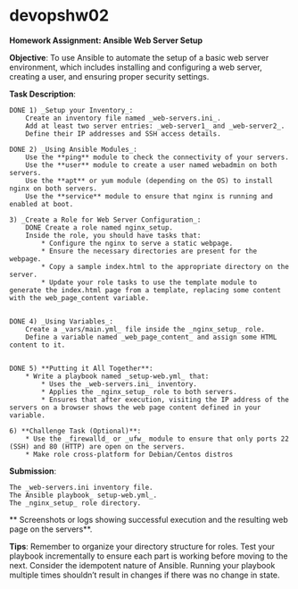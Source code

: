# devopshw02

**Homework Assignment: Ansible Web Server Setup**

**Objective**: To use Ansible to automate the setup of a basic web server environment, 
which includes installing and configuring a web server, creating a user, and ensuring proper security settings.

**Task Description**:

    DONE 1) _Setup your Inventory_:
        Create an inventory file named _web-servers.ini_.
        Add at least two server entries: _web-server1_ and _web-server2_.
        Define their IP addresses and SSH access details.

    DONE 2) _Using Ansible Modules_:
        Use the **ping** module to check the connectivity of your servers.
        Use the **user** module to create a user named webadmin on both servers.
        Use the **apt** or yum module (depending on the OS) to install nginx on both servers.
        Use the **service** module to ensure that nginx is running and enabled at boot.

    3) _Create a Role for Web Server Configuration_:
        DONE Create a role named nginx_setup.
        Inside the role, you should have tasks that:
            * Configure the nginx to serve a static webpage.
            * Ensure the necessary directories are present for the webpage.
            * Copy a sample index.html to the appropriate directory on the server.
            * Update your role tasks to use the template module to generate the index.html page from a template, replacing some content with the web_page_content variable.


    DONE 4) _Using Variables_:
        Create a _vars/main.yml_ file inside the _nginx_setup_ role.
        Define a variable named _web_page_content_ and assign some HTML content to it.


    DONE 5) **Putting it All Together**:
        * Write a playbook named _setup-web.yml_ that:
            * Uses the _web-servers.ini_ inventory.
            * Applies the _nginx_setup_ role to both servers.
            * Ensures that after execution, visiting the IP address of the servers on a browser shows the web page content defined in your variable.

    6) **Challenge Task (Optional)**:
        * Use the _firewalld_ or _ufw_ module to ensure that only ports 22 (SSH) and 80 (HTTP) are open on the servers.
        * Make role cross-platform for Debian/Centos distros

**Submission**:

    The _web-servers.ini inventory file.
    The Ansible playbook_ setup-web.yml_.
    The _nginx_setup_ role directory.
   ** Screenshots or logs showing successful execution and the resulting web page on the servers**.

**Tips**:
    Remember to organize your directory structure for roles.
    Test your playbook incrementally to ensure each part is working before moving to the next.
    Consider the idempotent nature of Ansible. Running your playbook multiple times shouldn’t result in changes if there was no change in state.
